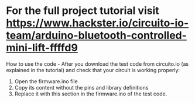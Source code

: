 # For the full project tutorial visit https://www.hackster.io/circuito-io-team/arduino-bluetooth-controlled-mini-lift-ffffd9
How to use the code - 
After you download the test code from circuito.io (as explained in the tutorial) and check that your circuit is working properly:
1. Open the firmware.ino file
2. Copy its content without the pins and library definitions
3. Replace it with this section in the firmware.ino of the test code. 
